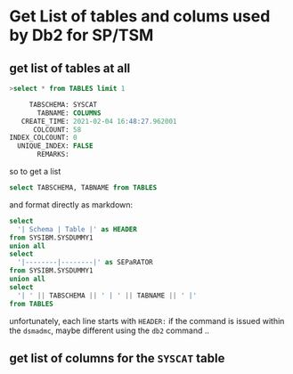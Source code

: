# Get List of tables and colums used by Db2 for SP/TSM

## get list of tables at all
```sql
>select * from TABLES limit 1

     TABSCHEMA: SYSCAT
       TABNAME: COLUMNS
   CREATE_TIME: 2021-02-04 16:48:27.962001
      COLCOUNT: 58
INDEX_COLCOUNT: 0
  UNIQUE_INDEX: FALSE
       REMARKS:
```

so to get a list

```sql
select TABSCHEMA, TABNAME from TABLES
```

and format directly as markdown:

```sql
select 
  '| Schema | Table |' as HEADER 
from SYSIBM.SYSDUMMY1 
union all 
select 
  '|--------|--------|' as SEPaRATOR 
from SYSIBM.SYSDUMMY1 
union all 
select 
  '| ' || TABSCHEMA || ' | ' || TABNAME || ' |' 
from TABLES 
```

unfortunately, each line starts with `HEADER:` if the command is issued within the `dsmadmc`, maybe different using the `db2` command ..

## get list of columns for the `SYSCAT` table
